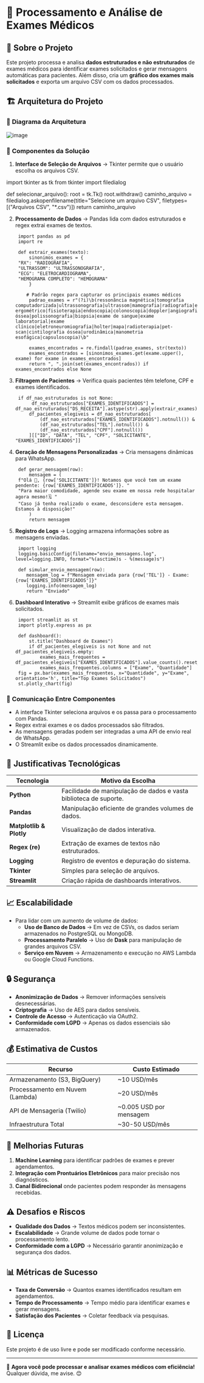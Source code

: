 # 📌 Processamento e Análise de Exames Médicos

## 📖 Sobre o Projeto

Este projeto processa e analisa **dados estruturados e não estruturados** de exames médicos para identificar exames solicitados e gerar mensagens automáticas para pacientes. Além disso, cria um **gráfico dos exames mais solicitados** e exporta um arquivo CSV com os dados processados.

## 🏗️ Arquitetura do Projeto

### 🔹 **Diagrama da Arquitetura**

![image](https://github.com/user-attachments/assets/ac33027b-fa35-47ba-b1ee-4ecca27259e9)

### 🔹 **Componentes da Solução**

1. **Interface de Seleção de Arquivos** → Tkinter permite que o usuário escolha os arquivos CSV.

import tkinter as tk
from tkinter import filedialog

def selecionar_arquivo():
    root = tk.Tk()
    root.withdraw()
    caminho_arquivo = filedialog.askopenfilename(title="Selecione um arquivo CSV", filetypes=[("Arquivos CSV", "*.csv")])
    return caminho_arquivo

2. **Processamento de Dados** → Pandas lida com dados estruturados e regex extrai exames de textos.

        import pandas as pd
        import re

        def extrair_exames(texto):
            sinonimos_exames = {
        "RX": "RADIOGRAFIA",
        "ULTRASSOM": "ULTRASSONOGRAFIA",
        "ECG": "ELETROCARDIOGRAMA",
        "HEMOGRAMA COMPLETO": "HEMOGRAMA"
            }
    
           # Padrão regex para capturar os principais exames médicos
            padrao_exames = r"(?i)\b(ressonância magnética|tomografia computadorizada|ultrassonografia|ultrassom|mamografia|radiografia|ecocardiograma|eletrocardiograma|rx|hemograma|teste                                ergométrico|fisioterapia|endoscopia|colonoscopia|doppler|angiografia|cintilografia|espirometria|densitometria óssea|polissonografia|biopsia|exame de sangue|exame laboratorial|exame                           clínico|eletroneuromiografia|holter|mapa|radioterapia|pet-scan|cintilografia óssea|urodinâmica|manometria esofágica|capsuloscopia)\b"
    
            exames_encontrados = re.findall(padrao_exames, str(texto))
            exames_encontrados = [sinonimos_exames.get(exame.upper(), exame) for exame in exames_encontrados]
            return ", ".join(set(exames_encontrados)) if exames_encontrados else None
    
3. **Filtragem de Pacientes** → Verifica quais pacientes têm telefone, CPF e exames identificados.
   
        if df_nao_estruturados is not None:
             df_nao_estruturados["EXAMES_IDENTIFICADOS"] = df_nao_estruturados["DS_RECEITA"].astype(str).apply(extrair_exames)
            df_pacientes_elegiveis = df_nao_estruturados[
                (df_nao_estruturados["EXAMES_IDENTIFICADOS"].notnull()) &
                (df_nao_estruturados["TEL"].notnull()) &
                (df_nao_estruturados["CPF"].notnull())
            ][["ID", "DATA", "TEL", "CPF", "SOLICITANTE", "EXAMES_IDENTIFICADOS"]]

5. **Geração de Mensagens Personalizadas** → Cria mensagens dinâmicas para WhatsApp.
   
        def gerar_mensagem(row):
            mensagem = (
        f"Olá 👋, {row['SOLICITANTE']}! Notamos que você tem um exame pendente: {row['EXAMES_IDENTIFICADOS']}. "
        "Para maior comodidade, agende seu exame em nossa rede hospitalar agora mesmo!🗓 "
        "Caso já tenha realizado o exame, desconsidere esta mensagem. Estamos à disposição!"
            )
            return mensagem

7. **Registro de Logs** → Logging armazena informações sobre as mensagens enviadas.
   
        import logging
        logging.basicConfig(filename="envio_mensagens.log", level=logging.INFO, format="%(asctime)s - %(message)s")

        def simular_envio_mensagem(row):
           mensagem_log = f"Mensagem enviada para {row['TEL']} - Exame: {row['EXAMES_IDENTIFICADOS']}"
           logging.info(mensagem_log)
           return "Enviado"

6. **Dashboard Interativo** → Streamlit exibe gráficos de exames mais solicitados.
   
        import streamlit as st
        import plotly.express as px

        def dashboard():
            st.title("Dashboard de Exames")
            if df_pacientes_elegiveis is not None and not df_pacientes_elegiveis.empty:
                exames_mais_frequentes = df_pacientes_elegiveis["EXAMES_IDENTIFICADOS"].value_counts().reset_index()
                exames_mais_frequentes.columns = ["Exame", "Quantidade"]
        fig = px.bar(exames_mais_frequentes, x="Quantidade", y="Exame", orientation='h', title="Top Exames Solicitados")
        st.plotly_chart(fig)


### 🔹 **Comunicação Entre Componentes**

- A interface Tkinter seleciona arquivos e os passa para o processamento com Pandas.
- Regex extrai exames e os dados processados são filtrados.
- As mensagens geradas podem ser integradas a uma API de envio real de WhatsApp.
- O Streamlit exibe os dados processados dinamicamente.

## 🚀 Justificativas Tecnológicas

| Tecnologia | Motivo da Escolha |
|------------|------------------|
| **Python** | Facilidade de manipulação de dados e vasta biblioteca de suporte. |
| **Pandas** | Manipulação eficiente de grandes volumes de dados. |
| **Matplotlib & Plotly** | Visualização de dados interativa. |
| **Regex (re)** | Extração de exames de textos não estruturados. |
| **Logging** | Registro de eventos e depuração do sistema. |
| **Tkinter** | Simples para seleção de arquivos. |
| **Streamlit** | Criação rápida de dashboards interativos. |

## 📈 Escalabilidade

- Para lidar com um aumento de volume de dados:
  - **Uso de Banco de Dados** → Em vez de CSVs, os dados seriam armazenados no PostgreSQL ou MongoDB.
  - **Processamento Paralelo** → Uso de **Dask** para manipulação de grandes arquivos CSV.
  - **Serviço em Nuvem** → Armazenamento e execução no AWS Lambda ou Google Cloud Functions.

## 🔒 Segurança

- **Anonimização de Dados** → Remover informações sensíveis desnecessárias.
- **Criptografia** → Uso de AES para dados sensíveis.
- **Controle de Acesso** → Autenticação via OAuth2.
- **Conformidade com LGPD** → Apenas os dados essenciais são armazenados.

## 💰 Estimativa de Custos

| Recurso | Custo Estimado |
|---------|---------------|
| Armazenamento (S3, BigQuery) | ~10 USD/mês |
| Processamento em Nuvem (Lambda) | ~20 USD/mês |
| API de Mensageria (Twilio) | ~0.005 USD por mensagem |
| Infraestrutura Total | ~30-50 USD/mês |

## 🚀 Melhorias Futuras

1. **Machine Learning** para identificar padrões de exames e prever agendamentos.
2. **Integração com Prontuários Eletrônicos** para maior precisão nos diagnósticos.
3. **Canal Bidirecional** onde pacientes podem responder às mensagens recebidas.

## ⚠️ Desafios e Riscos

- **Qualidade dos Dados** → Textos médicos podem ser inconsistentes.
- **Escalabilidade** → Grande volume de dados pode tornar o processamento lento.
- **Conformidade com a LGPD** → Necessário garantir anonimização e segurança dos dados.

## 📊 Métricas de Sucesso

- **Taxa de Conversão** → Quantos exames identificados resultam em agendamentos.
- **Tempo de Processamento** → Tempo médio para identificar exames e gerar mensagens.
- **Satisfação dos Pacientes** → Coletar feedback via pesquisas.

## 📜 Licença

Este projeto é de uso livre e pode ser modificado conforme necessário.

---

🚀 **Agora você pode processar e analisar exames médicos com eficiência!** Qualquer dúvida, me avise. 😊
